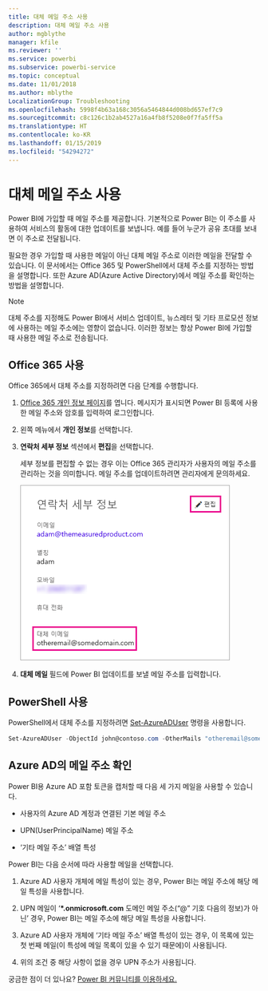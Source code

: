 ```yaml
---
title: 대체 메일 주소 사용
description: 대체 메일 주소 사용
author: mgblythe
manager: kfile
ms.reviewer: ''
ms.service: powerbi
ms.subservice: powerbi-service
ms.topic: conceptual
ms.date: 11/01/2018
ms.author: mblythe
LocalizationGroup: Troubleshooting
ms.openlocfilehash: 5998f4b63a168c3056a5464844d008bd657ef7c9
ms.sourcegitcommit: c8c126c1b2ab4527a16a4fb8f5208e0f7fa5ff5a
ms.translationtype: HT
ms.contentlocale: ko-KR
ms.lasthandoff: 01/15/2019
ms.locfileid: "54294272"
---
```

# <a name="using-an-alternate-email-address"></a>대체 메일 주소 사용

Power BI에 가입할 때 메일 주소를 제공합니다. 기본적으로 Power BI는 이 주소를 사용하여 서비스의 활동에 대한 업데이트를 보냅니다. 예를 들어 누군가 공유 초대를 보내면 이 주소로 전달됩니다.

필요한 경우 가입할 때 사용한 메일이 아닌 대체 메일 주소로 이러한 메일을 전달할 수 있습니다. 이 문서에서는 Office 365 및 PowerShell에서 대체 주소를 지정하는 방법을 설명합니다. 또한 Azure AD(Azure Active Directory)에서 메일 주소를 확인하는 방법을 설명합니다.

> [!NOTE]
> 대체 주소를 지정해도 Power BI에서 서비스 업데이트, 뉴스레터 및 기타 프로모션 정보에 사용하는 메일 주소에는 영향이 없습니다.  이러한 정보는 항상 Power BI에 가입할 때 사용한 메일 주소로 전송됩니다.

## <a name="use-office-365"></a>Office 365 사용

Office 365에서 대체 주소를 지정하려면 다음 단계를 수행합니다.

1. [Office 365 개인 정보 페이지](https://portal.office.com/account/#personalinfo)를 엽니다. 메시지가 표시되면 Power BI 등록에 사용한 메일 주소와 암호를 입력하여 로그인합니다.

1. 왼쪽 메뉴에서 **개인 정보**를 선택합니다.

1. **연락처 세부 정보** 섹션에서 **편집**을 선택합니다.

    세부 정보를 편집할 수 없는 경우 이는 Office 365 관리자가 사용자의 메일 주소를 관리하는 것을 의미합니다. 메일 주소를 업데이트하려면 관리자에게 문의하세요.

    ![연락처 세부 정보](media/service-admin-alternate-email-address-for-power-bi/contact-details.png)

1. **대체 메일** 필드에 Power BI 업데이트를 보낼 메일 주소를 입력합니다.

## <a name="use-powershell"></a>PowerShell 사용

PowerShell에서 대체 주소를 지정하려면 [Set-AzureADUser](/powershell/module/azuread/set-azureaduser/) 명령을 사용합니다.

```powershell
Set-AzureADUser -ObjectId john@contoso.com -OtherMails "otheremail@somedomain.com"
```

## <a name="email-address-resolution-in-azure-ad"></a>Azure AD의 메일 주소 확인

Power BI용 Azure AD 포함 토큰을 캡처할 때 다음 세 가지 메일을 사용할 수 있습니다.

* 사용자의 Azure AD 계정과 연결된 기본 메일 주소

* UPN(UserPrincipalName) 메일 주소

* ‘기타 메일 주소’ 배열 특성

Power BI는 다음 순서에 따라 사용할 메일을 선택합니다.

1. Azure AD 사용자 개체에 메일 특성이 있는 경우, Power BI는 메일 주소에 해당 메일 특성을 사용합니다.

1. UPN 메일이 ‘**\*.onmicrosoft.com** 도메인 메일 주소(“\@” 기호 다음의 정보)가 아닌’ 경우, Power BI는 메일 주소에 해당 메일 특성을 사용합니다.

1. Azure AD 사용자 개체에 ‘기타 메일 주소’ 배열 특성이 있는 경우, 이 목록에 있는 첫 번째 메일(이 특성에 메일 목록이 있을 수 있기 때문에)이 사용됩니다.

1. 위의 조건 중 해당 사항이 없을 경우 UPN 주소가 사용됩니다.

궁금한 점이 더 있나요? [Power BI 커뮤니티를 이용하세요.](http://community.powerbi.com/)

